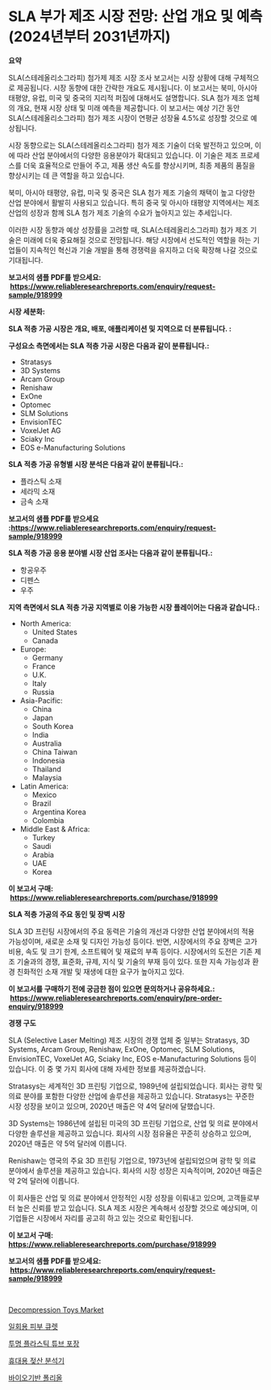 <p><h1>SLA 부가 제조 시장 전망: 산업 개요 및 예측 (2024년부터 2031년까지)</h1></p><p><strong>요약</strong></p>
<p><p>SLA(스테레올리소그라피) 첨가제 제조 시장 조사 보고서는 시장 상황에 대해 구체적으로 제공됩니다. 시장 동향에 대한 간략한 개요도 제시됩니다. 이 보고서는 북미, 아시아 태평양, 유럽, 미국 및 중국의 지리적 퍼짐에 대해서도 설명합니다. SLA 첨가 제조 업체의 개요, 현재 시장 상태 및 미래 예측을 제공합니다. 이 보고서는 예상 기간 동안 SLA(스테레올리소그라피) 첨가 제조 시장이 연평균 성장율 4.5%로 성장할 것으로 예상됩니다. </p><p>시장 동향으로는 SLA(스테레올리소그라피) 첨가 제조 기술이 더욱 발전하고 있으며, 이에 따라 산업 분야에서의 다양한 응용분야가 확대되고 있습니다. 이 기술은 제조 프로세스를 더욱 효율적으로 만들어 주고, 제품 생산 속도를 향상시키며, 최종 제품의 품질을 향상시키는 데 큰 역할을 하고 있습니다.</p><p>북미, 아시아 태평양, 유럽, 미국 및 중국은 SLA 첨가 제조 기술의 채택이 높고 다양한 산업 분야에서 활발히 사용되고 있습니다. 특히 중국 및 아시아 태평양 지역에서는 제조 산업의 성장과 함께 SLA 첨가 제조 기술의 수요가 높아지고 있는 추세입니다.</p><p>이러한 시장 동향과 예상 성장률을 고려할 때, SLA(스테레올리소그라피) 첨가 제조 기술은 미래에 더욱 중요해질 것으로 전망됩니다. 해당 시장에서 선도적인 역할을 하는 기업들이 지속적인 혁신과 기술 개발을 통해 경쟁력을 유지하고 더욱 확장해 나갈 것으로 기대됩니다.</p></p>
<p><strong>보고서의 샘플 PDF를 받으세요: &nbsp;<a href="https://www.reliableresearchreports.com/enquiry/request-sample/918999">https://www.reliableresearchreports.com/enquiry/request-sample/918999</a></strong></p>
<p><strong>시장 세분화:</strong></p>
<p><strong> SLA 적층 가공 시장은 개요, 배포, 애플리케이션 및 지역으로 더 분류됩니다. :</strong></p>
<p><strong>구성요소 측면에서는 SLA 적층 가공 시장은 다음과 같이 분류됩니다.:</strong></p>
<p><ul><li>Stratasys</li><li>3D Systems</li><li>Arcam Group</li><li>Renishaw</li><li>ExOne</li><li>Optomec</li><li>SLM Solutions</li><li>EnvisionTEC</li><li>VoxelJet AG</li><li>Sciaky Inc</li><li>EOS e-Manufacturing Solutions</li></ul></p>
<p><strong> SLA 적층 가공 유형별 시장 분석은 다음과 같이 분류됩니다.:</strong></p>
<p><ul><li>플라스틱 소재</li><li>세라믹 소재</li><li>금속 소재</li></ul></p>
<p><strong>보고서의 샘플 PDF를 받으세요 :<a href="https://www.reliableresearchreports.com/enquiry/request-sample/918999">https://www.reliableresearchreports.com/enquiry/request-sample/918999</a></strong></p>
<p><strong> SLA 적층 가공 응용 분야별 시장 산업 조사는 다음과 같이 분류됩니다.:</strong></p>
<p><ul><li>항공우주</li><li>디펜스</li><li>우주</li></ul></p>
<p><strong>지역 측면에서 SLA 적층 가공 지역별로 이용 가능한 시장 플레이어는 다음과 같습니다.:</strong></p>
<p><ul>
    <li>
        North America:
        <ul>
            <li>United States</li>
            <li>Canada</li>
        </ul>
    </li>
    <li>
        Europe:
        <ul>
            <li>Germany</li>
            <li>France</li>
            <li>U.K.</li>
            <li>Italy</li>
            <li>Russia</li>
        </ul>
    </li>
    <li>
        Asia-Pacific:
        <ul>
            <li>China</li>
            <li>Japan</li>
            <li>South Korea</li>
            <li>India</li>
            <li>Australia</li>
            <li>China Taiwan</li>
            <li>Indonesia</li>
            <li>Thailand</li>
            <li>Malaysia</li>
        </ul>
    </li>
    <li>
        Latin America:
        <ul>
            <li>Mexico</li>
            <li>Brazil</li>
            <li>Argentina Korea</li>
            <li>Colombia</li>
        </ul>
    </li>
    <li>
        Middle East & Africa:
        <ul>
            <li>Turkey</li>
            <li>Saudi</li>
            <li>Arabia</li>
            <li>UAE</li>
            <li>Korea</li>
        </ul>
    </li>
    </ul></p>
<p><strong>이 보고서 구매: &nbsp;<a href="https://www.reliableresearchreports.com/purchase/918999">https://www.reliableresearchreports.com/purchase/918999</a></strong></p>
<p><strong>SLA 적층 가공의 주요 동인 및 장벽 시장</strong></p>
<p><p>SLA 3D 프린팅 시장에서의 주요 동력은 기술의 개선과 다양한 산업 분야에서의 적용 가능성이며, 새로운 소재 및 디자인 가능성 등이다. 반면, 시장에서의 주요 장벽은 고가 비용, 속도 및 크기 한계, 소프트웨어 및 재료의 부족 등이다. 시장에서의 도전은 기존 제조 기술과의 경쟁, 표준화, 규제, 지식 및 기술의 부재 등이 있다. 또한 지속 가능성과 환경 친화적인 소재 개발 및 재생에 대한 요구가 높아지고 있다.</p></p>
<p><strong>이 보고서를 구매하기 전에 궁금한 점이 있으면 문의하거나 공유하세요.: &nbsp;<a href="https://www.reliableresearchreports.com/enquiry/pre-order-enquiry/918999">https://www.reliableresearchreports.com/enquiry/pre-order-enquiry/918999</a></strong></p>
<p><strong>경쟁 구도</strong></p>
<p><p>SLA (Selective Laser Melting) 제조 시장의 경쟁 업체 중 일부는 Stratasys, 3D Systems, Arcam Group, Renishaw, ExOne, Optomec, SLM Solutions, EnvisionTEC, VoxelJet AG, Sciaky Inc, EOS e-Manufacturing Solutions 등이 있습니다. 이 중 몇 가지 회사에 대해 자세한 정보를 제공하겠습니다.</p><p>Stratasys는 세계적인 3D 프린팅 기업으로, 1989년에 설립되었습니다. 회사는 광학 및 의료 분야를 포함한 다양한 산업에 솔루션을 제공하고 있습니다. Stratasys는 꾸준한 시장 성장을 보이고 있으며, 2020년 매출은 약 4억 달러에 달했습니다.</p><p>3D Systems는 1986년에 설립된 미국의 3D 프린팅 기업으로, 산업 및 의료 분야에서 다양한 솔루션을 제공하고 있습니다. 회사의 시장 점유율은 꾸준히 상승하고 있으며, 2020년 매출은 약 5억 달러에 이릅니다.</p><p>Renishaw는 영국의 주요 3D 프린팅 기업으로, 1973년에 설립되었으며 광학 및 의료 분야에서 솔루션을 제공하고 있습니다. 회사의 시장 성장은 지속적이며, 2020년 매출은 약 2억 달러에 이릅니다.</p><p>이 회사들은 산업 및 의료 분야에서 안정적인 시장 성장을 이뤄내고 있으며, 고객들로부터 높은 신뢰를 받고 있습니다. SLA 제조 시장은 계속해서 성장할 것으로 예상되며, 이 기업들은 시장에서 자리를 공고히 하고 있는 것으로 확인됩니다.</p></p>
<p><strong>이 보고서 구매: &nbsp; <a href="https://www.reliableresearchreports.com/purchase/918999">https://www.reliableresearchreports.com/purchase/918999</a></strong></p>
<p><strong>보고서의 샘플 PDF를 받으세요: &nbsp;<a href="https://www.reliableresearchreports.com/enquiry/request-sample/918999">https://www.reliableresearchreports.com/enquiry/request-sample/918999</a></strong><strong></strong></p>
<p>&nbsp;</p>
<p><p><a href="https://github.com/biheemgalvinlouises6hokrh3h/Market-Research-Report-List-1/blob/main/decompression-toys-market.md">Decompression Toys Market</a></p><p><a href="https://github.com/sougarounis/Market-Research-Report-List-2/blob/main/6781283182716.md">일회용 피부 큐렛</a></p><p><a href="https://github.com/laholand/Market-Research-Report-List-2/blob/main/6760158182717.md">투명 플라스틱 튜브 포장</a></p><p><a href="https://github.com/sougarounis/Market-Research-Report-List-2/blob/main/2512967182718.md">휴대용 젖산 분석기</a></p><p><a href="https://github.com/laholand/Market-Research-Report-List-2/blob/main/7118548182719.md">바이오기반 폴리올</a></p></p>